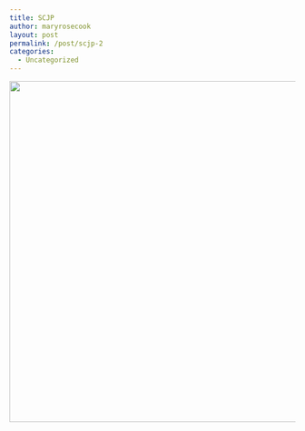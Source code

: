 ```yaml
---
title: SCJP
author: maryrosecook
layout: post
permalink: /post/scjp-2
categories:
  - Uncategorized
---
```

<img src="http://werenotthecoolkids.com/images/scjpnihilism.jpg" width="600" />